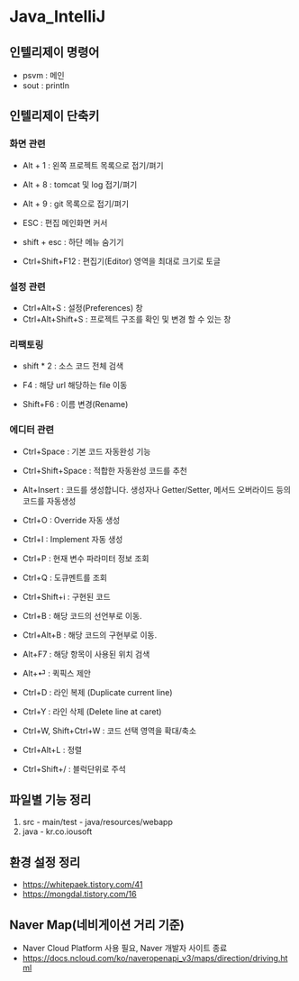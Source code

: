 # Java_IntelliJ
## 인텔리제이 명령어
- psvm : 메인
- sout : println

## 인텔리제이 단축키

### 화면 관련 

- Alt + 1 : 왼쪽 프로젝트 목록으로 접기/펴기
- Alt + 8 : tomcat 및 log 접기/펴기
- Alt + 9 : git 목록으로 접기/펴기

- ESC : 편집 메인화면 커서
- shift + esc : 하단 메뉴 숨기기
- Ctrl+Shift+F12 : 편집기(Editor) 영역을 최대로 크기로 토글

### 설정 관련

- Ctrl+Alt+S : 설정(Preferences) 창
- Ctrl+Alt+Shift+S : 프로젝트 구조를 확인 및 변경 할 수 있는 창

### 리팩토링

- shift * 2 : 소스 코드 전체 검색
- F4 : 해당 url 해당하는 file 이동

- Shift+F6 : 이름 변경(Rename)

### 에디터 관련 
- Ctrl+Space : 기본 코드 자동완성 기능
- Ctrl+Shift+Space : 적합한 자동완성 코드를 추천

- Alt+Insert : 코드를 생성합니다. 생성자나 Getter/Setter, 메서드 오버라이드 등의 코드를 자동생성
- Ctrl+O : Override 자동 생성
- Ctrl+I :  Implement 자동 생성

- Ctrl+P : 현재 변수 파라미터 정보 조회
- Ctrl+Q : 도큐멘트를 조회
- Ctrl+Shift+i : 구현된 코드

- Ctrl+B : 해당 코드의 선언부로 이동.
- Ctrl+Alt+B : 해당 코드의 구현부로 이동.

- Alt+F7 : 해당 항목이 사용된 위치 검색 

- Alt+⏎ : 퀵픽스 제안

- Ctrl+D : 라인 복제 (Duplicate current line)
- Ctrl+Y : 라인 삭제 (Delete line at caret)

- Ctrl+W, Shift+Ctrl+W : 코드 선택 영역을 확대/축소

- Ctrl+Alt+L : 정렬

- Ctrl+Shift+/ : 블럭단위로 주석


## 파일별 기능 정리
1. src - main/test - java/resources/webapp
2. java - kr.co.iousoft

## 환경 설정 정리
- https://whitepaek.tistory.com/41
- https://mongdal.tistory.com/16

## Naver Map(네비게이션 거리 기준)
- Naver Cloud Platform 사용 필요, Naver 개발자 사이트 종료
- https://docs.ncloud.com/ko/naveropenapi_v3/maps/direction/driving.html
